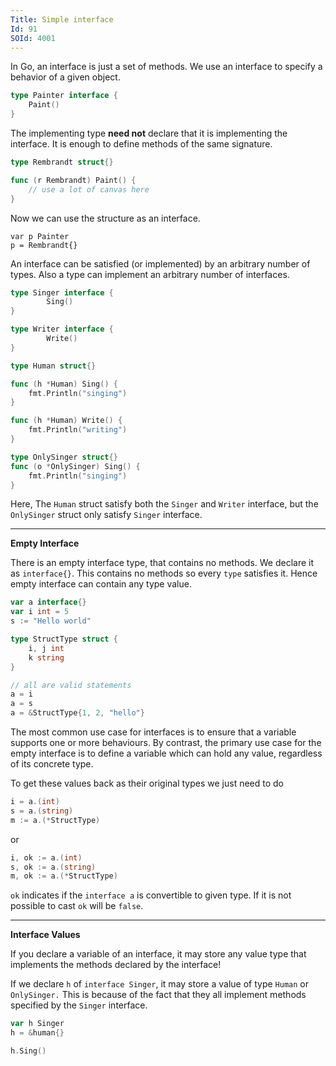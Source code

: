 ```yaml
---
Title: Simple interface
Id: 91
SOId: 4001
---
```

In Go, an interface is just a set of methods. We use an interface to specify a behavior of a given object.

```go
type Painter interface {
    Paint()
}
```

The implementing type **need not** declare that it is implementing the interface. It is enough to define methods of the same signature.

```go
type Rembrandt struct{}

func (r Rembrandt) Paint() {
    // use a lot of canvas here
}
```

Now we can use the structure as an interface.

```
var p Painter
p = Rembrandt{}
```

An interface can be satisfied (or implemented) by an arbitrary number of types. Also a type can implement an arbitrary number of interfaces.

```go
type Singer interface {
        Sing()
}

type Writer interface {
        Write()
}

type Human struct{}

func (h *Human) Sing() {
    fmt.Println("singing")
}

func (h *Human) Write() {
    fmt.Println("writing")
}

type OnlySinger struct{}
func (o *OnlySinger) Sing() {
    fmt.Println("singing")
}
```

Here, The `Human` struct satisfy both the `Singer` and `Writer` interface, but the `OnlySinger` struct only satisfy `Singer` interface.
__________

**Empty Interface**

There is an empty interface type, that contains no methods. We declare it as `interface{}`. This contains no methods so every `type` satisfies it. Hence empty interface can contain any type value.

```go
var a interface{}
var i int = 5
s := "Hello world"

type StructType struct {
    i, j int
    k string
}

// all are valid statements
a = i
a = s
a = &StructType{1, 2, "hello"}
```

The most common use case for interfaces is to ensure that a variable supports one or more behaviours. By contrast, the primary use case for the empty interface is to define a variable which can hold any value, regardless of its concrete type.

To get these values back as their original types we just need to do

```go
i = a.(int)
s = a.(string)
m := a.(*StructType)
```

or

```go
i, ok := a.(int)
s, ok := a.(string)
m, ok := a.(*StructType)
```

`ok` indicates if the `interface a` is convertible to given type. If it is not possible to cast `ok` will be `false`.

___________

**Interface Values**

If you declare a variable of an interface, it may store any value type that implements the methods declared by the interface!

If we declare `h` of `interface Singer`, it may store a value of type `Human` or `OnlySinger.` This is because of the fact that they all implement methods specified by the `Singer` interface.

```go
var h Singer
h = &human{}

h.Sing()
```
